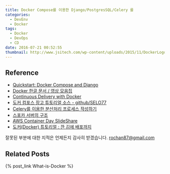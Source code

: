 ```yaml
---
title: Docker Compose를 이용한 Django/PostgresSQL/Celery 를
categories:
  - DevEnv
  - Docker
tags:
  - Docker
  - DevOps
  - CD
date: 2016-07-21 00:52:55
thumbnail: http://www.jsitech.com/wp-content/uploads/2015/11/DockerLogo.png
---
```





## Reference
* [Quickstart: Docker Compose and Django](https://docs.docker.com/compose/django/)
* [Docker 한글 문서 / 영상 모음집](http://documents.docker.co.kr/)
* [Continuous Delivery with Docker](http://xebia.github.io/cd-with-docker/#/)
* [도커 컴포스 장고 튜토리얼 소스 - github/SELO77](https://github.com/SELO77/docker_compose_django)
* [Celery를 이용한 분산처리 프로세스 작성하기](https://medium.com/sunhyoups-story/celery-b96eb337b9cf#.2jmk71j60)
* [스포카 서버의 구조](https://spoqa.github.io/2011/12/24/about-spoqa-server-stack.html)
* [AWS Container Day SlideShare](http://www.slideshare.net/awskorea/aws-container-day)
* [도커(Docker) 튜토리얼 : 깐 김에 배포까지](http://blog.nacyot.com/articles/2014-01-27-easy-deploy-with-docker/)

잘못된 부분에 대한 지적은 언제든지 감사히 받겠습니다.
[rochan87@gmail.com](rochan87@gmail.com)

## Related Posts
{% post_link What-is-Docker %}
<br/>
